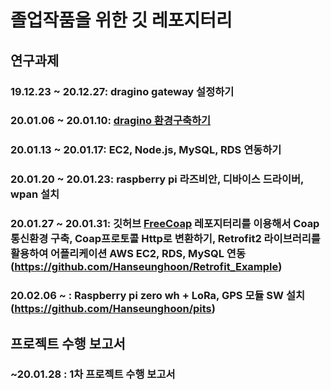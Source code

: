 졸업작품을 위한 깃 레포지터리
====================================

연구과제
-----------------

### 19.12.23 ~ 20.12.27: dragino gateway 설정하기
### 20.01.06 ~ 20.01.10: [dragino 환경구축하기](https://github.com/PARKINHYO/dragino-environment)
### 20.01.13 ~ 20.01.17: EC2, Node.js, MySQL, RDS 연동하기
### 20.01.20 ~ 20.01.23: raspberry pi 라즈비안, 디바이스 드라이버, wpan 설치
### 20.01.27 ~ 20.01.31: 깃허브 [FreeCoap](https://github.com/keith-cullen/FreeCoAP) 레포지터리를 이용해서 Coap 통신환경 구축, Coap프로토콜 Http로 변환하기, Retrofit2 라이브러리를 활용하여 어플리케이션 AWS EC2, RDS, MySQL 연동(https://github.com/Hanseunghoon/Retrofit_Example)
### 20.02.06 ~ : Raspberry pi zero wh + LoRa, GPS 모듈 SW 설치 (https://github.com/Hanseunghoon/pits)




프로젝트 수행 보고서
-----------------------------

### ~20.01.28 : 1차 프로젝트 수행 보고서

